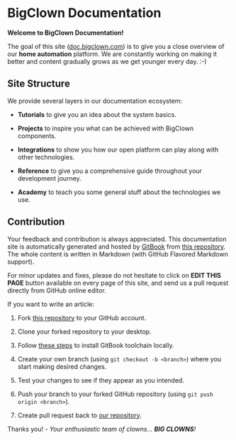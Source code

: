 # BigClown Documentation


**Welcome to BigClown Documentation!**


The goal of this site ([doc.bigclown.com](https://doc.bigclown.com)) is to give you a close overview of our **home automation** platform.
We are constantly working on making it better and content gradually grows as we get younger every day. :-)


## Site Structure


We provide several layers in our documentation ecosystem:


* **Tutorials** to give you an idea about the system basics.

* **Projects** to inspire you what can be achieved with BigClown components.

* **Integrations** to show you how our open platform can play along with other technologies.

* **Reference** to give you a comprehensive guide throughout your development journey.

* **Academy** to teach you some general stuff about the technologies we use.


## Contribution


Your feedback and contribution is always appreciated.
This documentation site is automatically generated and hosted by [GitBook](https://www.gitbook.com) from [this repository](https://github.com/bigclownlabs/doc.bigclown.com).
The whole content is written in Markdown (with GitHub Flavored Markdown support).


For minor updates and fixes, please do not hesitate to click on **EDIT THIS PAGE** button available on every page of this site, and send us a pull request directly from GitHub online editor.


If you want to write an article:


1. Fork [this repository](https://github.com/bigclownlabs/doc.bigclown.com) to your GitHub account.

2. Clone your forked repository to your desktop.

3. Follow [these steps](https://toolchain.gitbook.com/setup.html) to install GitBook toolchain locally.

4. Create your own branch (using `git checkout -b <branch>`) where you start making desired changes.

5. Test your changes to see if they appear as you intended.

6. Push your branch to your forked GitHub repository (using `git push origin <branch>`).

7. Create pull request back to [our repository](https://github.com/bigclownlabs/doc.bigclown.com).


Thanks you! _- Your enthusiastic team of clowns... **BIG CLOWNS**!_
